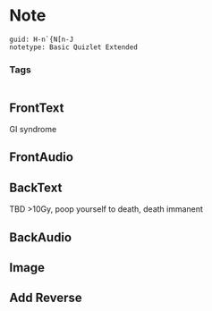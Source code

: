 # Note
```
guid: H-n`{N[n-J
notetype: Basic Quizlet Extended
```

### Tags
```
```

## FrontText
GI syndrome

## FrontAudio


## BackText
TBD >10Gy, poop yourself to death, death immanent

## BackAudio


## Image


## Add Reverse

